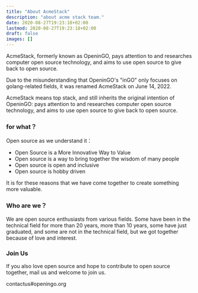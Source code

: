 ```yaml
---
title: "About AcmeStack"
description: "about acme stack team."
date: 2020-08-27T19:23:18+02:00
lastmod: 2020-08-27T19:23:18+02:00
draft: false
images: []
---
```


AcmeStack, formerly known as OpeninGO, pays attention to and researches computer open source technology, and aims to use open source to give back to open source.

Due to the misunderstanding that OpeninGO's "inGO" only focuses on golang-related fields, it was renamed AcmeStack on June 14, 2022.

AcmeStack means top stack, and still inherits the original intention of OpeninGO: pays attention to and researches computer open source technology, and aims to use open source to give back to open source.

### for what？

Open source as we understand it：

- Open Source is a More Innovative Way to Value
- Open source is a way to bring together the wisdom of many people
- Open source is open and inclusive
- Open source is hobby driven

It is for these reasons that we have come together to create something more valuable.

### Who are we？

We are open source enthusiasts from various fields. Some have been in the technical field for more than 20 years, more than 10 years, some have just graduated, and some are not in the technical field, but we got together because of love and interest.

### Join Us

If you also love open source and hope to contribute to open source together, mail us and welcome to join us.

contactus#openingo.org
